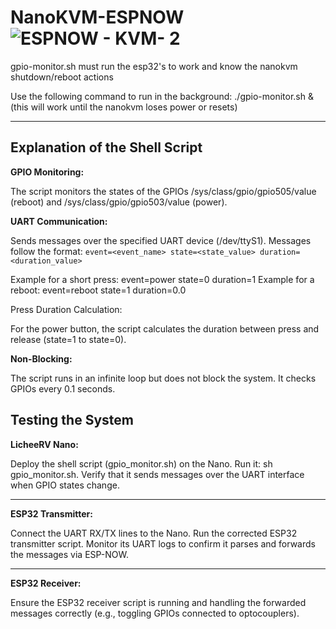 # NanoKVM-ESPNOW![ESPNOW - KVM- 2](https://github.com/user-attachments/assets/d24a88ca-6285-45cf-bb32-3b819c7f29ab)


gpio-monitor.sh must run the esp32's to work and know the nanokvm shutdown/reboot actions

Use the following command to run in the background: 
./gpio-monitor.sh &
(this will work until the nanokvm loses power or resets)

---------------------------------------------------
##
Explanation of the Shell Script
-------------
**GPIO Monitoring:**

The script monitors the states of the GPIOs /sys/class/gpio/gpio505/value (reboot) and /sys/class/gpio/gpio503/value (power).

**UART Communication:**

Sends messages over the specified UART device (/dev/ttyS1).
Messages follow the format:
`
event=<event_name> state=<state_value> duration=<duration_value>
`

Example for a short press: event=power state=0 duration=1
Example for a reboot: event=reboot state=1 duration=0.0

Press Duration Calculation:

For the power button, the script calculates the duration between press and release (state=1 to state=0).

**Non-Blocking:**

The script runs in an infinite loop but does not block the system. It checks GPIOs every 0.1 seconds.

##
Testing the System
------------
**LicheeRV Nano:**

Deploy the shell script (gpio_monitor.sh) on the Nano.
Run it: sh gpio_monitor.sh.
Verify that it sends messages over the UART interface when GPIO states change.

---------------

**ESP32 Transmitter:**

Connect the UART RX/TX lines to the Nano.
Run the corrected ESP32 transmitter script.
Monitor its UART logs to confirm it parses and forwards the messages via ESP-NOW.

--------------------

**ESP32 Receiver:**

Ensure the ESP32 receiver script is running and handling the forwarded messages correctly (e.g., toggling GPIOs connected to optocouplers).
